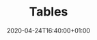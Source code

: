 ---
title: "Tables"
date: 2020-04-24T16:40:00+01:00
type: docs
weight: 30
description: Tables are the building blocks of a data structure
---